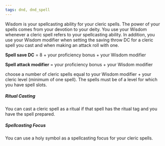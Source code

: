```yaml
---
tags: dnd, dnd_spell
---
```

Wisdom is your spellcasting ability for your cleric spells. The power of your spells comes from your devotion to your deity. You use your Wisdom whenever a cleric spell refers to your spellcasting ability. In addition, you use your Wisdom modifier when setting the saving throw DC for a cleric spell you cast and when making an attack roll with one.

**Spell save DC** = 8 + your proficiency bonus + your Wisdom modifier

**Spell attack modifier** = your proficiency bonus + your Wisdom modifier

choose a number of cleric spells equal to your Wisdom modifier + your cleric level (minimum of one spell). The spells must be of a level for which you have spell slots.

##### Ritual Casting

You can cast a cleric spell as a ritual if that spell has the ritual tag and you have the spell prepared.

##### Spellcasting Focus

You can use a holy symbol as a spellcasting focus for your cleric spells.